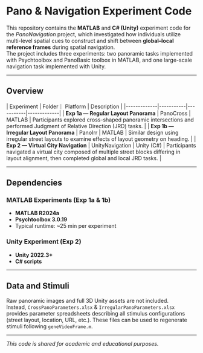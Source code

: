# Pano & Navigation Experiment Code

This repository contains the **MATLAB** and **C# (Unity)** experiment code for the *PanoNavigation* project, which investigated how individuals utilize multi-level spatial cues to construct and shift between **global–local reference frames** during spatial navigation.  
The project includes three experiments: two panoramic tasks implemented with Psychtoolbox and PanoBasic toolbox in MATLAB, and one large-scale navigation task implemented with Unity.

---

## Overview

| Experiment | Folder｜ Platform | Description |
|-------------|-----------|-----------|-------------|
| **Exp 1a — Regular Layout Panorama** | PanoCross | MATLAB | Participants explored cross-shaped panoramic intersections and performed Judgment of Relative Direction (JRD) tasks. |
| **Exp 1b — Irregular Layout Panorama** | PanoIrr | MATLAB | Similar design using irregular street layouts to examine effects of layout geometry on heading. |
| **Exp 2 — Virtual City Navigation** | UnityNavigation | Unity (C#) | Participants navigated a virtual city composed of multiple street blocks differing in layout alignment, then completed global and local JRD tasks. |

---

## Dependencies

### MATLAB Experiments (Exp 1a & 1b)
- **MATLAB R2024a**
- **Psychtoolbox 3.0.19**
- Typical runtime: ~25 min per experiment  

### Unity Experiment (Exp 2)
- **Unity 2022.3+**
- **C# scripts**

---

## Data and Stimuli

Raw panoramic images and full 3D Unity assets are not included.  
Instead, `CrossPanoParameters.xlsx` & `IrregularPanoParameters.xlsx` provides parameter spreadsheets describing all stimulus configurations (street layout, location, URL, etc.). These files can be used to regenerate stimuli following `geneVideoFrame.m`.

---

*This code is shared for academic and educational purposes.*
